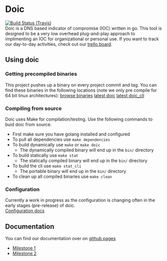 # Doic
[![Build Status (Travis)](https://travis-ci.org/mfaltys/doic.svg?branch=master)](https://travis-ci.org/mfaltys/doic)  
Doic is a DNS based indicator of compromise (IOC) written in go.  This tool is designed to be a very low
overhead plug-and-play approach to implimenting an IOC for organizational or
personal use.  If you want to track our day-to-day activities, check out our
[trello board](https://trello.com/b/5KMHrR6L/doic).

## Using doic

### Getting precompiled binaries
This project pushes up a binary on every project commit and tag.
You can find these binaries in the following locations (note we only pre compile
for 64 bit linux architectures):
[browse binaries](https://cryo.unixvoid.com/bin/doic/)
[latest doic](https://cryo.unixvoid.com/bin/doic/doic-latest-linux-amd64)
[latest doic_cli](https://cryo.unixvoid.com/bin/doic/doic_cli-latest-linux-amd64)

### Compiling from source
Doic uses Make for compilation/testing.  Use the following commands to buid doic
from source.
- First make sure you have golang installed and configured
- To pull all dependencies use `make dependencies`
- To build dynamically use `make` or `make doic`
  - The dynamically compiled binary will end up in the `bin/` directory
- To build statically use `make stat`
  - The statically compiled binary will end up in the `bin/` directory
- To build the cli use `make stat_cli`
  - The portable binary will end up in the `bin/` directory
- To clean up all compiled binaries use `make clean`

### Configuration
Currently a work in progress as the configuration is changing often in the early
stages (pre-release) of doic.  
[Configuration docs](https://mfaltys.github.io/doic_docs/configuration/)  


## Documentation  
You can find our documentation over on [github pages](https://mfaltys.github.io/doic_docs)  
* [Milestone 1](https://mfaltys.github.io/doic_docs/milestone.1/)  
* [Milestone 2](https://mfaltys.github.io/doic_docs/milestone.2/)
